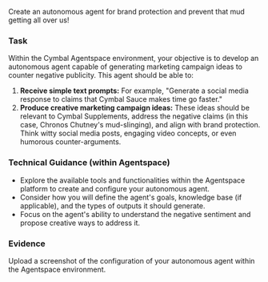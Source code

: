 Create an autonomous agent for brand protection and prevent that mud getting all over us!

### Task

Within the Cymbal Agentspace environment, your objective is to develop an autonomous agent capable of generating marketing campaign ideas to counter negative publicity. This agent should be able to:

1. **Receive simple text prompts:** For example, "Generate a social media response to claims that Cymbal Sauce makes time go faster."
2. **Produce creative marketing campaign ideas:** These ideas should be relevant to Cymbal Supplements, address the negative claims (in this case, Chronos Chutney's mud-slinging), and align with brand protection. Think witty social media posts, engaging video concepts, or even humorous counter-arguments.

### Technical Guidance (within Agentspace)

- Explore the available tools and functionalities within the Agentspace platform to create and configure your autonomous agent.
- Consider how you will define the agent's goals, knowledge base (if applicable), and the types of outputs it should generate.
- Focus on the agent's ability to understand the negative sentiment and propose creative ways to address it.

### Evidence

Upload a screenshot of the configuration of your autonomous agent within the Agentspace environment. 